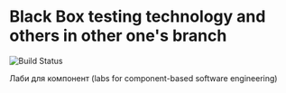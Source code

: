 # Black Box testing technology and others in other one's branch

![Build Status](https://app.travis-ci.com/Dnkfff/Tests.svg?branch=main)

Лаби для компонент (labs for component-based software engineering)
